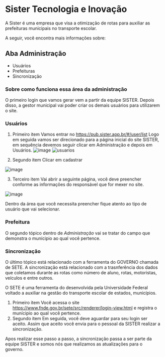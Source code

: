 # Sister Tecnologia e Inovação

A Sister é uma empresa que visa a otimização de rotas para auxiliar as prefeituras municipais no transporte escolar. 

A seguir, você encontra mais informações sobre: 

## Aba Administração
* Usuários
* Prefeituras
* Sincronização  

### Sobre como funciona essa área da administração 
O primeiro login que vamos gerar vem a partir da equipe SISTER. Depois disso, a gestor municipal vai poder criar os demais usuários para utilizarem o site.

### Usuários
1. Primeiro item
Vamos entrar no https://pub.sister.app.br/#/user/list
Logo em seguida vamos ser direcionado para a página inicial do site SISTER, em sequência devemos seguir clicar em Administração e depois em Usuários.
![image](https://github.com/user-attachments/assets/e9b50a78-21ac-4920-87a4-1a774e424c95)
![usuarios](https://github.com/user-attachments/assets/2a101e31-6739-4eb6-a2a4-5e10669cea74)

2. Segundo item
Clicar em cadastrar

![image](https://github.com/user-attachments/assets/bd702eaf-c82a-4a2d-bbfc-5e35e9d7ed97)

3. Terceiro item
Vai abrir a seguinte página, você deve preencher conforme as informações do responsável que for mexer no site.

![image](https://github.com/user-attachments/assets/fe8dff8a-4bf1-4ef4-a296-c0f6ca4ef1df)

Dentro da área que você necessita preencher fique atento ao tipo de usuário que vai selecionar.


### Prefeitura
O segundo tópico dentro de *Administração* vai se tratar do campo que demonstra o munícipio ao qual você pertence.

### Sincronização
O últímo tópico está relacionado com a ferramenta do GOVERNO chamada de SETE. A sincronização está relacionado com a trasnferência dos dados que coletamos durante as rotas como número de aluno, rotas, motoristas, veículos e entre outros.

O SETE é uma ferramenta do desenvolvida pela Universidade Federal voltado a auxiliar na gestão do transporte escolar de estados, municípios.

1. Primeiro item
  Você acessa o site https://www.fnde.gov.br/sete/src/renderer/login-view.html e registra o munícipio ao qual você pertence.
2. Segundo item
   Em seguida, você deve aguardar para seu login ser aceito. Assim que aceito você envia para o pessoal da SISTER realizar a sincronização.

Apos realizar esse passo a passo, a sincronização passa a ser parte da equipe SISTER e somos nós que realizamos as atualizações para o governo.
